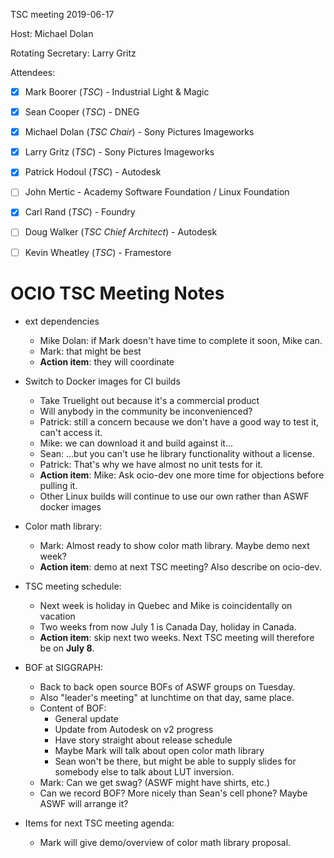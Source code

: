 

TSC meeting 2019-06-17

Host: Michael Dolan

Rotating Secretary: Larry Gritz

Attendees:
  * [x] Mark Boorer (_TSC_) - Industrial Light & Magic
  * [x] Sean Cooper (_TSC_) - DNEG
  * [x] Michael Dolan (_TSC Chair_) - Sony Pictures Imageworks
  * [x] Larry Gritz (_TSC_) - Sony Pictures Imageworks
  * [x] Patrick Hodoul (_TSC_) - Autodesk
  * [ ] John Mertic - Academy Software Foundation / Linux Foundation
  * [x] Carl Rand (_TSC_) - Foundry
  * [ ] Doug Walker (_TSC Chief Architect_) - Autodesk
  * [ ] Kevin Wheatley (_TSC_) - Framestore


# **OCIO TSC Meeting Notes**


* ext dependencies
    - Mike Dolan: if Mark doesn't have time to complete it soon, Mike can.
    - Mark: that might be best
    - **Action item**: they will coordinate


* Switch to Docker images for CI builds
    - Take Truelight out because it's a commercial product
    - Will anybody in the community be inconvenienced?
    - Patrick: still a concern because we don't have a good way to test it, can't access it.
    - Mike: we can download it and build against it...
    - Sean: ...but you can't use he library functionality without a license.
    - Patrick: That's why we have almost no unit tests for it.
    - **Action item**: Mike: Ask ocio-dev one more time for objections before pulling it.
    - Other Linux builds will continue to use our own rather than ASWF docker images


* Color math library:
    - Mark: Almost ready to show color math library. Maybe demo next week?
    - **Action item**: demo at next TSC meeting? Also describe on ocio-dev.

* TSC meeting schedule:
    - Next week is holiday in Quebec and Mike is coincidentally on vacation
    - Two weeks from now July 1 is Canada Day, holiday in Canada.
    - **Action item**: skip next two weeks. Next TSC meeting will therefore be on **July 8**.


* BOF at SIGGRAPH:
    - Back to back open source BOFs of ASWF groups on Tuesday.
    - Also "leader's meeting" at lunchtime on that day, same place.
    - Content of BOF: 
        * General update
        * Update from Autodesk on v2 progress
        * Have story straight about release schedule
        * Maybe Mark will talk about open color math library
        * Sean won't be there, but might be able to supply slides for somebody else to talk about LUT inversion.
    - Mark: Can we get swag? (ASWF might have shirts, etc.)
    - Can we record BOF? More nicely than Sean's cell phone? Maybe ASWF will arrange it?

* Items for next TSC meeting agenda:
    - Mark will give demo/overview of color math library proposal.

